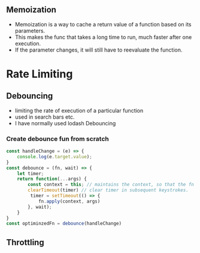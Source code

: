 
## Memoization
- Memoization is a way to cache a return value of a function based on its parameters.
- This makes the func that takes a long time to run, much faster after one execution. 
- If the parameter changes, it will still have to reevaluate the function. 

# Rate Limiting

## Debouncing

- limiting the rate of execution of a particular function
- used in search bars etc.
- I have normally used lodash Debouncing

### Create debounce fun from scratch

```js
const handleChange = (e) => {
    console.log(e.target.value);
}
const debounce = (fn, wait) => {
    let timer;
    return function(...args) {
        const context = this; // maintains the context, so that the fn is called within the same lexical environment with same arguments as it was running before wrapping it around a debounce function.
        clearTimeout(timer) // clear timer in subsequent keystrokes.
         timer = setTimeout(() => {
            fn.apply(context, args)
        }, wait);
    }
}
const optiminzedFn = debounce(handleChange)
```

## Throttling

